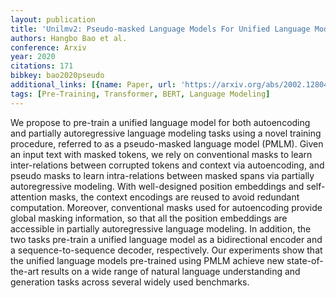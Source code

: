 ```yaml
---
layout: publication
title: 'Unilmv2: Pseudo-masked Language Models For Unified Language Model Pre-training'
authors: Hangbo Bao et al.
conference: Arxiv
year: 2020
citations: 171
bibkey: bao2020pseudo
additional_links: [{name: Paper, url: 'https://arxiv.org/abs/2002.12804'}]
tags: [Pre-Training, Transformer, BERT, Language Modeling]
---
```

We propose to pre-train a unified language model for both autoencoding and
partially autoregressive language modeling tasks using a novel training
procedure, referred to as a pseudo-masked language model (PMLM). Given an input
text with masked tokens, we rely on conventional masks to learn inter-relations
between corrupted tokens and context via autoencoding, and pseudo masks to
learn intra-relations between masked spans via partially autoregressive
modeling. With well-designed position embeddings and self-attention masks, the
context encodings are reused to avoid redundant computation. Moreover,
conventional masks used for autoencoding provide global masking information, so
that all the position embeddings are accessible in partially autoregressive
language modeling. In addition, the two tasks pre-train a unified language
model as a bidirectional encoder and a sequence-to-sequence decoder,
respectively. Our experiments show that the unified language models pre-trained
using PMLM achieve new state-of-the-art results on a wide range of natural
language understanding and generation tasks across several widely used
benchmarks.